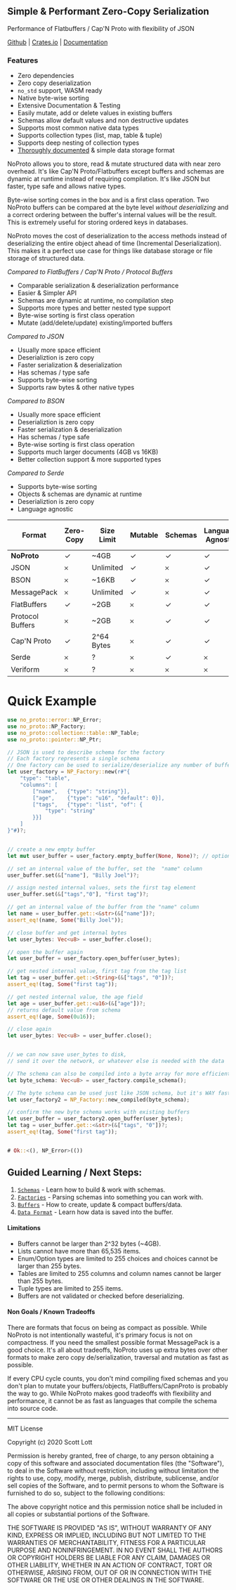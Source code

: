 ## Simple & Performant Zero-Copy Serialization
Performance of Flatbuffers / Cap'N Proto with flexibility of JSON

[Github](https://github.com/ClickSimply/NoProto) | [Crates.io](https://crates.io/crates/no_proto) | [Documentation](https://docs.rs/no_proto)

### Features  
- Zero dependencies
- Zero copy deserialization
- `no_std` support, WASM ready
- Native byte-wise sorting
- Extensive Documentation & Testing
- Easily mutate, add or delete values in existing buffers
- Schemas allow default values and non destructive updates
- Supports most common native data types
- Supports collection types (list, map, table & tuple)
- Supports deep nesting of collection types
- [Thoroughly documented](https://docs.rs/no_proto/latest/no_proto/format/index.html) & simple data storage format

NoProto allows you to store, read & mutate structured data with near zero overhead. It's like Cap'N Proto/Flatbuffers except buffers and schemas are dynamic at runtime instead of requiring compilation.  It's like JSON but faster, type safe and allows native types.

Byte-wise sorting comes in the box and is a first class operation. Two NoProto buffers can be compared at the byte level *without deserializing* and a correct ordering between the buffer's internal values will be the result.  This is extremely useful for storing ordered keys in databases. 

NoProto moves the cost of deserialization to the access methods instead of deserializing the entire object ahead of time (Incremental Deserialization). This makes it a perfect use case for things like database storage or file storage of structured data.

*Compared to FlatBuffers / Cap'N Proto / Protocol Buffers*
- Comparable serialization & deserialization performance
- Easier & Simpler API
- Schemas are dynamic at runtime, no compilation step
- Supports more types and better nested type support
- Byte-wise sorting is first class operation
- Mutate (add/delete/update) existing/imported buffers

*Compared to JSON*
- Usually more space efficient
- Deserializtion is zero copy
- Faster serialization & deserialization
- Has schemas / type safe
- Supports byte-wise sorting
- Supports raw bytes & other native types

*Compared to BSON*
- Usually more space efficient
- Deserializtion is zero copy
- Faster serialization & deserialization
- Has schemas / type safe
- Byte-wise sorting is first class operation
- Supports much larger documents (4GB vs 16KB)
- Better collection support & more supported types

*Compared to Serde*
- Supports byte-wise sorting
- Objects & schemas are dynamic at runtime
- Deserializtion is zero copy
- Language agnostic

| Format           | Zero-Copy | Size Limit | Mutable | Schemas | Language Agnostic | No Compiling    | Byte-wise Sorting |
|------------------|-----------|------------|---------|---------|-------------------|-----------------|-------------------|
| **NoProto**      | ✓         | ~4GB       | ✓       | ✓       | ✓                 | ✓               | ✓                 |
| JSON             | 𐄂         | Unlimited  | ✓       | 𐄂       | ✓                 | ✓               | 𐄂                 |
| BSON             | 𐄂         | ~16KB      | ✓       | 𐄂       | ✓                 | ✓               | 𐄂                 |
| MessagePack      | 𐄂         | Unlimited  | ✓       | 𐄂       | ✓                 | ✓               | 𐄂                 |
| FlatBuffers      | ✓         | ~2GB       | 𐄂       | ✓       | ✓                 | 𐄂               | 𐄂                 |
| Protocol Buffers | 𐄂         | ~2GB       | 𐄂       | ✓       | ✓                 | 𐄂               | 𐄂                 |
| Cap'N Proto      | ✓         | 2^64 Bytes | 𐄂       | ✓       | ✓                 | 𐄂               | 𐄂                 |
| Serde            | 𐄂         | ?          | 𐄂       | ✓       | 𐄂                 | 𐄂               | 𐄂                 |
| Veriform         | 𐄂         | ?          | 𐄂       | 𐄂       | 𐄂                 | 𐄂               | 𐄂                 |


# Quick Example
```rust
use no_proto::error::NP_Error;
use no_proto::NP_Factory;
use no_proto::collection::table::NP_Table;
use no_proto::pointer::NP_Ptr;

// JSON is used to describe schema for the factory
// Each factory represents a single schema
// One factory can be used to serialize/deserialize any number of buffers
let user_factory = NP_Factory::new(r#"{
    "type": "table",
    "columns": [
        ["name",   {"type": "string"}],
        ["age",    {"type": "u16", "default": 0}],
        ["tags",   {"type": "list", "of": {
            "type": "string"
        }}]
    ]
}"#)?;


// create a new empty buffer
let mut user_buffer = user_factory.empty_buffer(None, None)?; // optional capacity, optional address size (u16 by default)

// set an internal value of the buffer, set the  "name" column
user_buffer.set(&["name"], "Billy Joel")?;

// assign nested internal values, sets the first tag element
user_buffer.set(&["tags","0"], "first tag")?;

// get an internal value of the buffer from the "name" column
let name = user_buffer.get::<&str>(&["name"])?;
assert_eq!(name, Some("Billy Joel"));

// close buffer and get internal bytes
let user_bytes: Vec<u8> = user_buffer.close();

// open the buffer again
let user_buffer = user_factory.open_buffer(user_bytes);

// get nested internal value, first tag from the tag list
let tag = user_buffer.get::<String>(&["tags", "0"])?;
assert_eq!(tag, Some("first tag"));

// get nested internal value, the age field
let age = user_buffer.get::<u16>(&["age"])?;
// returns default value from schema
assert_eq!(age, Some(0u16));

// close again
let user_bytes: Vec<u8> = user_buffer.close();


// we can now save user_bytes to disk, 
// send it over the network, or whatever else is needed with the data

// The schema can also be compiled into a byte array for more efficient schema parsing.
let byte_schema: Vec<u8> = user_factory.compile_schema();

// The byte schema can be used just like JSON schema, but it's WAY faster to parse.
let user_factory2 = NP_Factory::new_compiled(byte_schema);

// confirm the new byte schema works with existing buffers
let user_buffer = user_factory2.open_buffer(user_bytes);
let tag = user_buffer.get::<&str>(&["tags", "0"])?;
assert_eq!(tag, Some("first tag"));


# Ok::<(), NP_Error>(()) 
```


## Guided Learning / Next Steps:
1. [`Schemas`](https://docs.rs/no_proto/latest/no_proto/schema/index.html) - Learn how to build & work with schemas.
2. [`Factories`](https://docs.rs/no_proto/latest/no_proto/struct.NP_Factory.html) - Parsing schemas into something you can work with.
3. [`Buffers`](https://docs.rs/no_proto/latest/no_proto/buffer/struct.NP_Buffer.html) - How to create, update & compact buffers/data.
4. [`Data Format`](https://docs.rs/no_proto/latest/no_proto/format/index.html) - Learn how data is saved into the buffer.


#### Limitations
- Buffers cannot be larger than 2^32 bytes (~4GB).
- Lists cannot have more than 65,535 items.
- Enum/Option types are limited to 255 choices and choices cannot be larger than 255 bytes.
- Tables are limited to 255 columns and column names cannot be larger than 255 bytes.
- Tuple types are limited to 255 items.
- Buffers are not validated or checked before deserializing.

#### Non Goals / Known Tradeoffs
There are formats that focus on being as compact as possible.  While NoProto is not intentionally wasteful, it's primary focus is not on compactness.  If you need the smallest possible format MessagePack is a good choice.  It's all about tradeoffs, NoProto uses up extra bytes over other formats to make zero copy de/serialization, traversal and mutation as fast as possible.

If every CPU cycle counts, you don't mind compiling fixed schemas and you don't plan to mutate your buffers/objects, FlatBuffers/CapnProto is probably the way to go.  While NoProto makes good tradeoffs with flexibility and performance, it cannot be as fast as languages that compile the schema into source code.

----------------------

MIT License

Copyright (c) 2020 Scott Lott

Permission is hereby granted, free of charge, to any person obtaining a copy
of this software and associated documentation files (the "Software"), to deal
in the Software without restriction, including without limitation the rights
to use, copy, modify, merge, publish, distribute, sublicense, and/or sell
copies of the Software, and to permit persons to whom the Software is
furnished to do so, subject to the following conditions:

The above copyright notice and this permission notice shall be included in all
copies or substantial portions of the Software.

THE SOFTWARE IS PROVIDED "AS IS", WITHOUT WARRANTY OF ANY KIND, EXPRESS OR
IMPLIED, INCLUDING BUT NOT LIMITED TO THE WARRANTIES OF MERCHANTABILITY,
FITNESS FOR A PARTICULAR PURPOSE AND NONINFRINGEMENT. IN NO EVENT SHALL THE
AUTHORS OR COPYRIGHT HOLDERS BE LIABLE FOR ANY CLAIM, DAMAGES OR OTHER
LIABILITY, WHETHER IN AN ACTION OF CONTRACT, TORT OR OTHERWISE, ARISING FROM,
OUT OF OR IN CONNECTION WITH THE SOFTWARE OR THE USE OR OTHER DEALINGS IN THE
SOFTWARE.